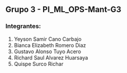 ## Grupo 3 - PI_ML_OPS-Mant-G3


### Integrantes:


1. Yeyson Samir Cano Carbajo  
2. Bianca Elizabeth Romero Diaz
3. Gustavo Alonso Tuyo Acero
4. Richard Saul Alvarez Huarsaya
5. Quispe Surco Richar
